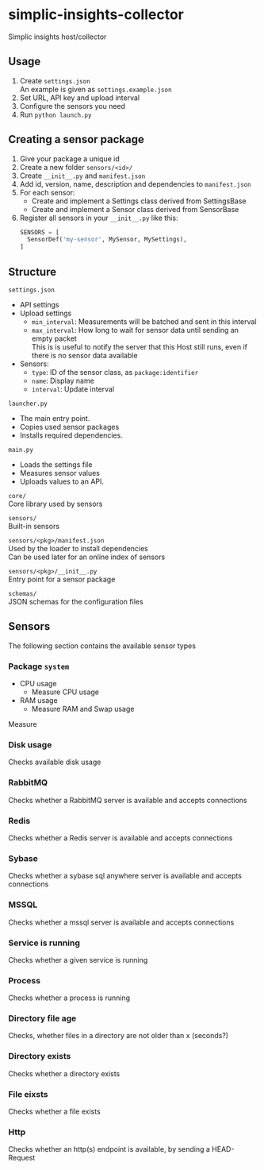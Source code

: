 # simplic-insights-collector
Simplic insights host/collector



## Usage

1. Create `settings.json`  
   An example is given as `settings.example.json`
2. Set URL, API key and upload interval
3. Configure the sensors you need
4. Run `python launch.py`



## Creating a sensor package

1. Give your package a unique id
2. Create a new folder `sensors/<id>/`
3. Create `__init__.py` and `manifest.json`
4. Add id, version, name, description and dependencies to `manifest.json`
5. For each sensor:
   - Create and implement a Settings class derived from SettingsBase
   - Create and implement a Sensor class derived from SensorBase
6. Register all sensors in your `__init__.py` like this:  
    ```py
    SENSORS = [
      SensorDef('my-sensor', MySensor, MySettings),
    ]
    ```



## Structure

`settings.json`  
- API settings
- Upload settings
  - `min_interval`: Measurements will be batched and sent in this interval
  - `max_interval`: How long to wait for sensor data until sending an empty packet  
                    This is is useful to notify the server that this Host still runs,
                    even if there is no sensor data available
- Sensors:
  - `type`: ID of the sensor class, as `package:identifier`
  - `name`: Display name
  - `interval`: Update interval

`launcher.py`  
- The main entry point.
- Copies used sensor packages
- Installs required dependencies.

`main.py`  
- Loads the settings file
- Measures sensor values
- Uploads values to an API.

`core/`  
Core library used by sensors

`sensors/`  
Built-in sensors

`sensors/<pkg>/manifest.json`  
Used by the loader to install dependencies  
Can be used later for an online index of sensors

`sensors/<pkg>/__init__.py`  
Entry point for a sensor package

`schemas/`  
JSON schemas for the configuration files



## Sensors

The following section contains the available sensor types

### Package `system`
- CPU usage  
  - Measure CPU usage
- RAM usage
  - Measure RAM and Swap usage

Measure

### Disk usage

Checks available disk usage

### RabbitMQ

Checks whether a RabbitMQ server is available and accepts connections

### Redis

Checks whether a Redis server is available and accepts connections

### Sybase

Checks whether a sybase sql anywhere server is available and accepts connections

### MSSQL

Checks whether a mssql server is available and accepts connections

### Service is running

Checks whether a given service is running

### Process

Checks whether a process is running

### Directory file age

Checks, whether files in a directory are not older than x (seconds?)

### Directory exists

Checks whether a directory exists

### File eixsts

Checks whether a file exists

### Http

Checks whether an http(s) endpoint is available, by sending a HEAD-Request



